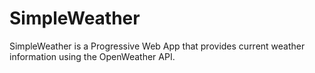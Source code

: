 # SimpleWeather
SimpleWeather is a Progressive Web App that provides current weather information using the OpenWeather API.